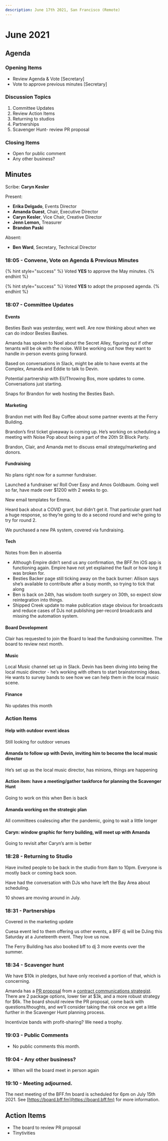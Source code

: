 ```yaml
---
description: June 17th 2021, San Francisco (Remote)
---
```


# June 2021

## Agenda

### Opening Items

* Review Agenda & Vote \[Secretary]
* Vote to approve previous minutes \[Secretary]

### Discussion Topics

1. Committee Updates
2. Review Action Items
3. Returning to studios
4. Partnerships
5. Scavenger Hunt- review PR proposal

### Closing Items

* Open for public comment
* Any other business?

## Minutes

Scribe: **Caryn Kesler**

Present:

* **Erika Delgado**, Events Director
* **Amanda Guest**, Chair, Executive Director
* **Caryn Kesler**, Vice Chair, Creative Director
* **Jenn Lemon,** Treasurer
* **Brandon Paski**

Absent:

* **Ben Ward**, Secretary, Technical Director

### 18:05 - Convene, Vote on Agenda & Previous Minutes

{% hint style="success" %}
Voted **YES** to approve the May minutes.
{% endhint %}

{% hint style="success" %}
Voted **YES** to adopt the proposed agenda.
{% endhint %}

### 18:07 - Committee Updates

#### Events

Besties Bash was yesterday, went well. Are now thinking about when we can do indoor Besties Bashes.

Amanda has spoken to Noel about the Secret Alley, figuring out if other tenants will be ok with the noise. Will be working out how they want to handle in-person events going forward.

Based on conversations in Slack, might be able to have events at the Complex, Amanda and Eddie to talk to Devin.

Potential partnership with Eli/Throwing Bos, more updates to come. Conversations just starting.

Snaps for Brandon for web hosting the Besties Bash.

#### Marketing

Brandon met with Red Bay Coffee about some partner events at the Ferry Building.

Brandon’s first ticket giveaway is coming up. He’s working on scheduling a meeting with Noise Pop about being a part of the 20th St Block Party.

Brandon, Clair, and Amanda met to discuss email strategy/marketing and donors.

#### Fundraising

No plans right now for a summer fundraiser.

Launched a fundraiser w/ Roll Over Easy and Amos Goldbaum. Going well so far, have made over $1200 with 2 weeks to go.

New email templates for Emma.

Heard back about a COVID grant, but didn’t get it. That particular grant had a huge response, so they’re going to do a second round and we’re going to try for round 2.

We purchased a new PA system, covered via fundraising.

#### Tech

Notes from Ben in absentia

* Although Empire didn’t send us any confirmation, the BFF.fm iOS app is functioning again. Empire have not yet explained the fault or how long it was broken for.
* Besties Backer page still ticking away on the back burner: Allison says she’s available to contribute after a busy month, so trying to tick that along
* Ben is back on 24th, has wisdom tooth surgery on 30th, so expect slow reintegration into things.
* Shipped Creek update to make publication stage obvious for broadcasts and reduce cases of DJs not publishing per-record broadcasts and missing the automation system.

#### Board Development

Clair has requested to join the Board to lead the fundraising committee. The board to review next month.

#### Music

Local Music channel set up in Slack. Devin has been diving into being the local music director - he’s working with others to start brainstorming ideas. He wants to survey bands to see how we can help them in the local music scene.

#### Finance

No updates this month

### Action Items

#### Help with outdoor event ideas

Still looking for outdoor venues

#### Amanda to follow up with Devin, inviting him to become the local music director

He’s set up as the local music director, has minions, things are happening

#### Action item: have a meeting/gather taskforce for planning the Scavenger Hunt

Going to work on this when Ben is back

#### Amanda working on the strategic plan

All committees coalescing after the pandemic, going to wait a little longer

#### Caryn: window graphic for ferry building, will meet up with Amanda

Going to revisit after Caryn’s arm is better

### 18:28 - Returning to Studio

Have invited people to be back in the studio from 8am to 10pm. Everyone is mostly back or coming back soon.

Have had the conversation with DJs who have left the Bay Area about scheduling.

10 shows are moving around in July.

### 18:31 - Partnerships

Covered in the marketing update

Cuesa event led to them offering us other events, a BFF dj will be DJing this Saturday at a Juneteenth event. They love us now.

The Ferry Building has also booked bff to dj 3 more events over the summer.

### 18:34 - Scavenger hunt

We have $10k in pledges, but have only received a portion of that, which is concerning.

Amanda has a [PR proposal](https://mail-attachment.googleusercontent.com/attachment/u/0/?ui=2\&ik=fad0e6b712\&attid=0.1\&permmsgid=msg-f:1702866650419894475\&th=17a1cc32462318cb\&view=att\&disp=inline\&realattid=50d2f5f379496bf2\_0.1\&saddbat=ANGjdJ-a4xoyd05ksa6ZQF5ROdB0wyntaxC_zK3Tvb023YQCGKppJWWkCGHLTKZuAdYqXz7jOB8UNDRqG0YCghPy6Opiapbu2NADquoTI9OLRX6s9n5qMvO-9zgBfMx8UOhhQNf8scyVsvtgMmVnxFFo46vsgdfQdGwRUSw5oiU2ShjI10zA6C5U4ao74FHH5KOmWu80T5LXhHGhg9TXDJG_ykT7\_jY5meCGdSD9JkO7kNsp42Wo-aVTRZoXmYRcGFOYKur7nJswJSarOrie-WXg5fedKLWR_wPsoK3Das2H6tFpgaSjPT26EAUoIsIt_xMwqfqx2A-F3OMWbDNl73OCYlxbCeWTqAePrK5eu42QDiuYZZVo7MicdxIaUwdn55SlxeXLQHK0\_zaljoMhycTjk0lvIUkkDwjM-0u8lzzrsbLYVCE_eDQngIp0JYu6Rf1oKhCtEBiM7zRVmNJODTmFy7dHoB1ly8OoNLfvGl8k-3oBohtsTiBCLs2\_OGF_q6XffSFsa0yVjW3VIYuRAtS-6oj1DdVeVjN_dsYfVhsks31MLtYWo29BM8fCpDh2Oj6X5g6wRhbcn_lTnEK3aMdVeeU07kZRcwTpqp4eJNnWHSdpckA-eKpiZXco9f_R488aEV9VrG8v-mMJUvMMv32nELG5bnI6lRj99Yrp5P06BY6Vpc1-hBkwvhSYGTg) from a [contract communications strategist](http://www.julierichter.co). There are 2 package options, lower tier at $3k, and a more robust strategy for $6k. The board should review the PR proposal, come back with questions/thoughts, and we’ll consider taking the risk once we get a little further in the Scavenger Hunt planning process.

Incentivize bands with profit-sharing? We need a trophy.

### 19:03 - Public Comments

* No public comments this month.

### 19:04 - Any other business?

* When will the board meet in person again

### 19:10 - Meeting adjourned.

The next meeting of the BFF.fm board is scheduled for 6pm on July 15th 2021. See [https://board.bff.fm](https://board.bff.fm) for more information.

## Action Items

* The board to review PR proposal
* Tinytivities
